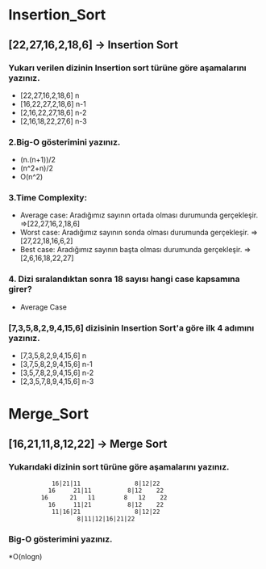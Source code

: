 # Insertion_Sort
## [22,27,16,2,18,6] -> Insertion Sort
### Yukarı verilen dizinin Insertion sort türüne göre aşamalarını yazınız.
* [22,27,16,2,18,6]   n
* [16,22,27,2,18,6]   n-1
* [2,16,22,27,18,6]   n-2
* [2,16,18,22,27,6]   n-3
### 2.Big-O gösterimini yazınız.
 * (n.(n+1))/2
 * (n^2+n)/2
 * O(n^2)
 ### 3.Time Complexity:
 * Average case: Aradığımız sayının ortada olması durumunda gerçekleşir. =>[22,27,16,2,18,6]
 * Worst case: Aradığımız sayının sonda olması durumunda gerçekleşir. =>[27,22,18,16,6,2]
 * Best case: Aradığımız sayının başta olması durumunda gerçekleşir. =>[2,6,16,18,22,27]
 ### 4. Dizi sıralandıktan sonra 18 sayısı hangi case kapsamına girer?
 * Average Case
 ### [7,3,5,8,2,9,4,15,6] dizisinin Insertion Sort'a göre ilk 4 adımını yazınız.
 * [7,3,5,8,2,9,4,15,6]    n
 * [3,7,5,8,2,9,4,15,6]    n-1
 * [3,5,7,8,2,9,4,15,6]    n-2
 * [2,3,5,7,8,9,4,15,6]    n-3
 # Merge_Sort
 ## [16,21,11,8,12,22] -> Merge Sort
 ### Yukarıdaki dizinin sort türüne göre aşamalarını yazınız.
 ```
             16|21|11               8|12|22
            16     21|11          8|12    22
          16      21   11        8   12    22
            16     11|21          8|12    22
             11|16|21               8|12|22
                    8|11|12|16|21|22
 ```
 ### Big-O gösterimini yazınız.
 *O(nlogn)
